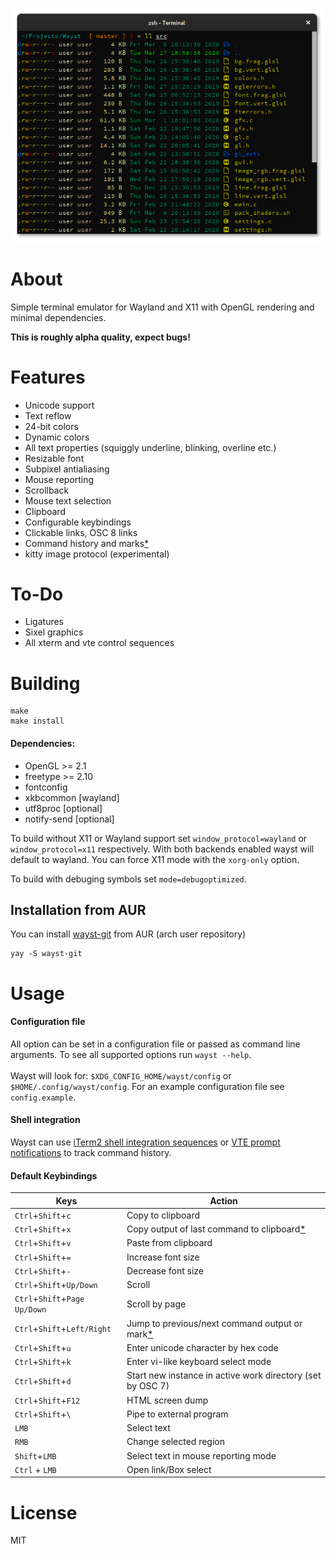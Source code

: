 
<p align="center">
  <img src=".github/waystScrot.png" alt="screenshot" />
</p>

# About
Simple terminal emulator for Wayland and X11 with OpenGL rendering and minimal dependencies.

**This is roughly alpha quality, expect bugs!**

# Features
* Unicode support
* Text reflow
* 24-bit colors
* Dynamic colors
* All text properties (squiggly underline, blinking, overline etc.)
* Resizable font
* Subpixel antialiasing
* Mouse reporting
* Scrollback
* Mouse text selection
* Clipboard
* Configurable keybindings
* Clickable links, OSC 8 links
* Command history and marks[*](https://github.com/91861/wayst#shell-integration)
* kitty image protocol (experimental)

# To-Do
* Ligatures
* Sixel graphics
* All xterm and vte control sequences

# Building
```shell
make
make install
```

#### Dependencies:
* OpenGL >= 2.1
* freetype >= 2.10
* fontconfig
* xkbcommon [wayland]
* utf8proc [optional]
* notify-send [optional]

To build without X11 or Wayland support set ```window_protocol=wayland``` or ```window_protocol=x11``` respectively. With both backends enabled wayst will default to wayland. You can force X11 mode with the ```xorg-only``` option.

To build with debuging symbols set ```mode=debugoptimized```.


## Installation from AUR

You can install [wayst-git](https://aur.archlinux.org/pkgbase/wayst-git/) from AUR (arch user repository)

```shell
yay -S wayst-git
```


# Usage

#### Configuration file
All option can be set in a configuration file or passed as command line arguments. To see all supported options run ```wayst --help```.\
\
Wayst will look for: ```$XDG_CONFIG_HOME/wayst/config``` or ```$HOME/.config/wayst/config```.
For an example configuration file see ```config.example```.


#### Shell integration
Wayst can use [iTerm2 shell integration sequences](https://iterm2.com/documentation-shell-integration.html) or
[VTE prompt notifications](https://bugzilla.gnome.org/show_bug.cgi?id=711059) to track command history.

#### Default Keybindings
Keys|Action|
 --- | ---
```Ctrl```+```Shift```+```c```            | Copy to clipboard
```Ctrl```+```Shift```+```x```            | Copy output of last command to clipboard[*](https://github.com/91861/wayst#shell-integration)
```Ctrl```+```Shift```+```v```            | Paste from clipboard
```Ctrl```+```Shift```+```=```            | Increase font size
```Ctrl```+```Shift```+```-```            | Decrease font size
```Ctrl```+```Shift```+```Up/Down```      | Scroll
```Ctrl```+```Shift```+```Page Up/Down``` | Scroll by page
```Ctrl```+```Shift```+```Left/Right```   | Jump to previous/next command output or mark[*](https://github.com/91861/wayst#shell-integration)
```Ctrl```+```Shift```+```u```            | Enter unicode character by hex code
```Ctrl```+```Shift```+```k```            | Enter vi-like keyboard select mode
```Ctrl```+```Shift```+```d```            | Start new instance in active work directory (set by OSC 7)
```Ctrl```+```Shift```+```F12```          | HTML screen dump
```Ctrl```+```Shift```+```\```            | Pipe to external program
```LMB```                                 | Select text
```RMB```                                 | Change selected region
```Shift```+```LMB```                     | Select text in mouse reporting mode
```Ctrl``` + ```LMB```                    | Open link/Box select

# License
MIT
